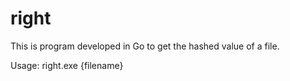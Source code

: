﻿# right
This is program developed in Go to get the hashed value of a file.

Usage:
right.exe {filename}
